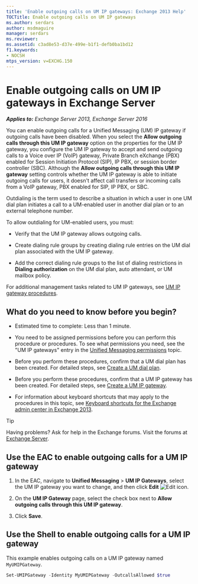```yaml
---
title: 'Enable outgoing calls on UM IP gateways: Exchange 2013 Help'
TOCTitle: Enable outgoing calls on UM IP gateways
ms.author: serdars
author: msdmaguire
manager: serdars
ms.reviewer:
ms.assetid: c3ad8e53-d37e-499e-b1f1-defb0ba1bd12
f1.keywords:
- NOCSH
mtps_version: v=EXCHG.150
---
```


# Enable outgoing calls on UM IP gateways in Exchange Server

_**Applies to:** Exchange Server 2013, Exchange Server 2016_

You can enable outgoing calls for a Unified Messaging (UM) IP gateway if outgoing calls have been disabled. When you select the **Allow outgoing calls through this UM IP gateway** option on the properties for the UM IP gateway, you configure the UM IP gateway to accept and send outgoing calls to a Voice over IP (VoIP) gateway, Private Branch eXchange (PBX) enabled for Session Initiation Protocol (SIP), IP PBX, or session border controller (SBC). Although the **Allow outgoing calls through this UM IP gateway** setting controls whether the UM IP gateway is able to initiate outgoing calls for users, it doesn't affect call transfers or incoming calls from a VoIP gateway, PBX enabled for SIP, IP PBX, or SBC.

Outdialing is the term used to describe a situation in which a user in one UM dial plan initiates a call to a UM-enabled user in another dial plan or to an external telephone number.

To allow outdialing for UM-enabled users, you must:

- Verify that the UM IP gateway allows outgoing calls.

- Create dialing rule groups by creating dialing rule entries on the UM dial plan associated with the UM IP gateway.

- Add the correct dialing rule groups to the list of dialing restrictions in **Dialing authorization** on the UM dial plan, auto attendant, or UM mailbox policy.

For additional management tasks related to UM IP gateways, see [UM IP gateway procedures](um-ip-gateway-procedures-exchange-2013-help.md).

## What do you need to know before you begin?

- Estimated time to complete: Less than 1 minute.

- You need to be assigned permissions before you can perform this procedure or procedures. To see what permissions you need, see the "UM IP gateways" entry in the [Unified Messaging permissions](unified-messaging-permissions-exchange-2013-help.md) topic.

- Before you perform these procedures, confirm that a UM dial plan has been created. For detailed steps, see [Create a UM dial plan](create-um-dial-plan-exchange-2013-help.md).

- Before you perform these procedures, confirm that a UM IP gateway has been created. For detailed steps, see [Create a UM IP gateway](create-um-ip-gateway-exchange-2013-help.md).

- For information about keyboard shortcuts that may apply to the procedures in this topic, see [Keyboard shortcuts for the Exchange admin center in Exchange 2013](keyboard-shortcuts-in-the-exchange-admin-center-2013-help.md).

> [!TIP]
> Having problems? Ask for help in the Exchange forums. Visit the forums at [Exchange Server](https://social.technet.microsoft.com/forums/office/home?category=exchangeserver).

## Use the EAC to enable outgoing calls for a UM IP gateway

1. In the EAC, navigate to **Unified Messaging** \> **UM IP Gateways**, select the UM IP gateway you want to change, and then click **Edit** ![Edit icon](images/ITPro_EAC_EditIcon.gif).

2. On the **UM IP Gateway** page, select the check box next to **Allow outgoing calls through this UM IP gateway**.

3. Click **Save**.

## Use the Shell to enable outgoing calls for a UM IP gateway

This example enables outgoing calls on a UM IP gateway named `MyUMIPGateway`.

```powershell
Set-UMIPGateway -Identity MyUMIPGateway -OutcallsAllowed $true
```
